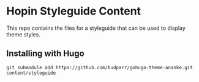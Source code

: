 # Hopin Styleguide Content

This repo contains the files for a styleguide that can be used to display theme styles.

## Installing with Hugo

```
git submodule add https://github.com/budparr/gohugo-theme-ananke.git content/styleguide
```